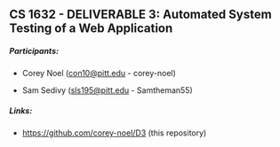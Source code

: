 ## CS 1632 - DELIVERABLE 3: Automated System Testing of a Web Application

##### Participants:

* Corey Noel (con10@pitt.edu - corey-noel)

* Sam Sedivy (sls195@pitt.edu - Samtheman55)

##### Links:

* https://github.com/corey-noel/D3 (this repository)
